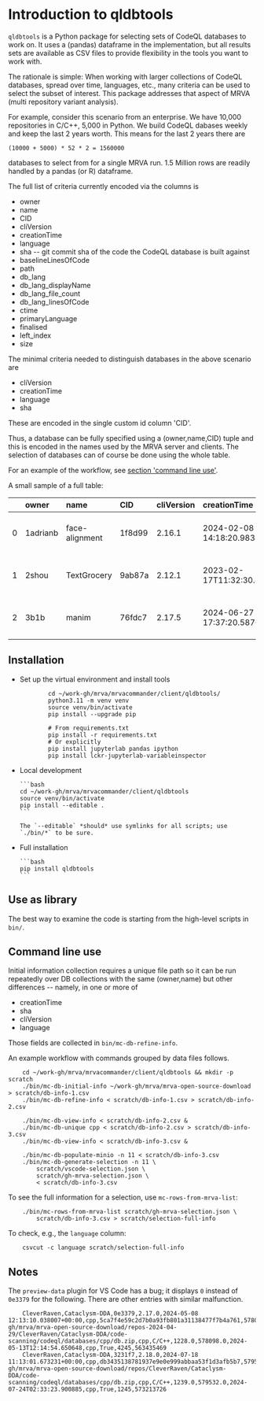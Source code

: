 # Introduction to qldbtools

`qldbtools` is a Python package for selecting sets of CodeQL databases to work on.
It uses a (pandas) dataframe in the implementation, but all results sets are
available as CSV files to provide flexibility in the tools you want to work with.

The rationale is simple: When working with larger collections of CodeQL databases,
spread over time, languages, etc., many criteria can be used to select the subset
of interest.  This package addresses that aspect of MRVA (multi repository
variant analysis). 

For example, consider this scenario from an enterprise.  We have 10,000
repositories in C/C++, 5,000 in Python.  We build CodeQL dabases weekly and keep
the last 2 years worth.
This means for the last 2 years there are

    (10000 + 5000) * 52 * 2 = 1560000

databases to select from for a single MRVA run.  1.5 Million rows are readily
handled by a pandas (or R) dataframe.  

The full list of criteria currently encoded via the columns is

-   owner
-   name
-   CID
-   cliVersion
-   creationTime
-   language
-   sha -- git commit sha of the code the CodeQL database is built against
-   baselineLinesOfCode
-   path
-   db_lang
-   db_lang_displayName
-   db_lang_file_count
-   db_lang_linesOfCode
-   ctime
-   primaryLanguage
-   finalised
-   left_index
-   size

The minimal criteria needed to distinguish databases in the above scenario are

-   cliVersion
-   creationTime
-   language
-   sha

These are encoded in the single custom id column 'CID'.

Thus, a database can be fully specified using a (owner,name,CID) tuple and this is
encoded in the names used by the MRVA server and clients. The selection of
databases can of course be done using the whole table.

For an example of the workflow, see [section 'command line use'](#command-line-use).



A small sample of a full table:

|    | owner    | name           | CID    | cliVersion   | creationTime                     | language   | sha                                      |   baselineLinesOfCode | path                                                                                                                          | db_lang     | db_lang_displayName   |   db_lang_file_count |   db_lang_linesOfCode | ctime                      | primaryLanguage   |   finalised |   left_index |     size |
|---:|:---------|:---------------|:-------|:-------------|:---------------------------------|:-----------|:-----------------------------------------|----------------------:|:------------------------------------------------------------------------------------------------------------------------------|:------------|:----------------------|---------------------:|----------------------:|:---------------------------|:------------------|------------:|-------------:|---------:|
|  0 | 1adrianb | face-alignment | 1f8d99 | 2.16.1       | 2024-02-08 14:18:20.983830+00:00 | python     | c94dd024b1f5410ef160ff82a8423141e2bbb6b4 |                  1839 | /Users/hohn/work-gh/mrva/mrva-open-source-download/repos/1adrianb/face-alignment/code-scanning/codeql/databases/python/db.zip | python      | Python                |                   25 |                  1839 | 2024-07-24T14:09:02.187201 | python            |           1 |         1454 | 24075001 |
|  1 | 2shou    | TextGrocery    | 9ab87a | 2.12.1       | 2023-02-17T11:32:30.863093193Z   | cpp        | 8a4e41349a9b0175d9a73bc32a6b2eb6bfb51430 |                  3939 | /Users/hohn/work-gh/mrva/mrva-open-source-download/repos/2shou/TextGrocery/code-scanning/codeql/databases/cpp/db.zip          | no-language | no-language           |                    0 |                    -1 | 2024-07-24T06:25:55.347568 | cpp               |         nan |         1403 |  3612535 |
|  2 | 3b1b     | manim          | 76fdc7 | 2.17.5       | 2024-06-27 17:37:20.587627+00:00 | python     | 88c7e9d2c96be1ea729b089c06cabb1bd3b2c187 |                 19905 | /Users/hohn/work-gh/mrva/mrva-open-source-download/repos/3b1b/manim/code-scanning/codeql/databases/python/db.zip              | python      | Python                |                   94 |                 19905 | 2024-07-24T13:23:04.716286 | python            |           1 |         1647 | 26407541 |

## Installation

-   Set up the virtual environment and install tools

                cd ~/work-gh/mrva/mrvacommander/client/qldbtools/
                python3.11 -m venv venv
                source venv/bin/activate
                pip install --upgrade pip

                # From requirements.txt
                pip install -r requirements.txt
                # Or explicitly
                pip install jupyterlab pandas ipython
                pip install lckr-jupyterlab-variableinspector

-   Local development

        ```bash
        cd ~/work-gh/mrva/mrvacommander/client/qldbtools
        source venv/bin/activate
        pip install --editable .
        ```

        The `--editable` *should* use symlinks for all scripts; use `./bin/*` to be sure.


-   Full installation

        ```bash
        pip install qldbtools
        ```


## Use as library
   The best way to examine the code is starting from the high-level scripts in
   `bin/`. 

## Command line use

   Initial information collection requires a unique file path so it can be run
   repeatedly over DB collections with the same (owner,name) but other differences
   -- namely, in one or more of

   - creationTime
   - sha
   - cliVersion
   - language

   Those fields are collected in `bin/mc-db-refine-info`. 

   An example workflow with commands grouped by data files follows.

        cd ~/work-gh/mrva/mrvacommander/client/qldbtools && mkdir -p scratch
        ./bin/mc-db-initial-info ~/work-gh/mrva/mrva-open-source-download > scratch/db-info-1.csv
        ./bin/mc-db-refine-info < scratch/db-info-1.csv > scratch/db-info-2.csv
       
        ./bin/mc-db-view-info < scratch/db-info-2.csv &
        ./bin/mc-db-unique cpp < scratch/db-info-2.csv > scratch/db-info-3.csv
        ./bin/mc-db-view-info < scratch/db-info-3.csv &

        ./bin/mc-db-populate-minio -n 11 < scratch/db-info-3.csv
        ./bin/mc-db-generate-selection -n 11 \
            scratch/vscode-selection.json \
            scratch/gh-mrva-selection.json \
            < scratch/db-info-3.csv 


   To see the full information for a selection, use `mc-rows-from-mrva-list`:
   
        ./bin/mc-rows-from-mrva-list scratch/gh-mrva-selection.json \
            scratch/db-info-3.csv > scratch/selection-full-info

   To check, e.g., the `language` column:

        csvcut -c language scratch/selection-full-info 

## Notes

   The `preview-data` plugin for VS Code has a bug; it displays `0` instead of
   `0e3379` for the following.  There are other entries with similar malfunction.
   
        CleverRaven,Cataclysm-DDA,0e3379,2.17.0,2024-05-08 12:13:10.038007+00:00,cpp,5ca7f4e59c2d7b0a93fb801a31138477f7b4a761,578098.0,/Users/hohn/work-gh/mrva/mrva-open-source-download/repos-2024-04-29/CleverRaven/Cataclysm-DDA/code-scanning/codeql/databases/cpp/db.zip,cpp,C/C++,1228.0,578098.0,2024-05-13T12:14:54.650648,cpp,True,4245,563435469
        CleverRaven,Cataclysm-DDA,3231f7,2.18.0,2024-07-18 11:13:01.673231+00:00,cpp,db3435138781937e9e0e999abbaa53f1d3afb5b7,579532.0,/Users/hohn/work-gh/mrva/mrva-open-source-download/repos/CleverRaven/Cataclysm-DDA/code-scanning/codeql/databases/cpp/db.zip,cpp,C/C++,1239.0,579532.0,2024-07-24T02:33:23.900885,cpp,True,1245,573213726
